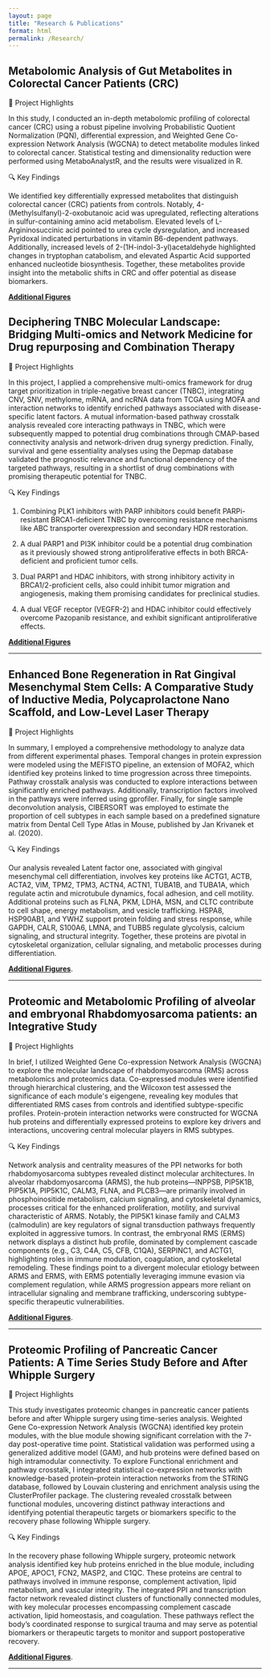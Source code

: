 ```yaml
---
layout: page
title: "Research & Publications"
format: html
permalink: /Research/
---
```



## Metabolomic Analysis of Gut Metabolites in Colorectal Cancer Patients (CRC)

🧬 Project Highlights

In this study, I conducted an in-depth metabolomic profiling of colorectal cancer (CRC) using a robust pipeline involving Probabilistic Quotient Normalization (PQN), differential expression, and Weighted Gene Co-expression Network Analysis (WGCNA) to detect metabolite modules linked to colorectal cancer. Statistical testing and dimensionality reduction were performed using MetaboAnalystR, and the results were visualized in R. 

🔍 Key Findings

 We identified key differentially expressed metabolites that distinguish colorectal cancer (CRC) patients from controls. Notably, 4-(Methylsulfanyl)-2-oxobutanoic acid was upregulated, reflecting alterations in sulfur-containing amino acid metabolism. Elevated levels of L-Argininosuccinic acid pointed to urea cycle dysregulation, and increased Pyridoxal indicated perturbations in vitamin B6-dependent pathways. Additionally, increased levels of 2-(1H-indol-3-yl)acetaldehyde highlighted changes in tryptophan catabolism, and elevated Aspartic Acid supported enhanced nucleotide biosynthesis. Together, these metabolites provide insight into the metabolic shifts in CRC and offer potential as disease biomarkers.

**[Additional Figures](figures_crc.html)** 



## Deciphering TNBC Molecular Landscape: Bridging Multi-omics and Network Medicine for Drug repurposing and Combination Therapy

🧬 Project Highlights

In this project, I applied a comprehensive multi-omics framework for drug target prioritization in triple-negative breast cancer (TNBC), integrating CNV, SNV, methylome, mRNA, and ncRNA data from TCGA using MOFA and interaction networks to identify enriched pathways associated with disease-specific latent factors. A mutual information-based pathway crosstalk analysis revealed core interacting pathways in TNBC, which were subsequently mapped to potential drug combinations through CMAP-based connectivity analysis and network-driven drug synergy prediction. Finally, survival and gene essentiality analyses using the Depmap database validated the prognostic relevance and functional dependency of the targeted pathways, resulting in a shortlist of drug combinations with promising therapeutic potential for TNBC.

🔍 Key Findings

1. Combining PLK1 inhibitors with PARP inhibitors could benefit PARPi-resistant BRCA1-deficient TNBC by overcoming resistance mechanisms like ABC transporter overexpression and secondary HDR restoration.

2. A dual PARP1 and PI3K inhibitor could be a potential drug combination as it previously showed strong antiproliferative effects in both BRCA-deficient and proficient tumor cells.

3. Dual PARP1 and HDAC inhibitors, with strong inhibitory activity in BRCA1/2-proficient cells, also could inhibit tumor migration and angiogenesis, making them promising candidates for preclinical studies.

4. A dual VEGF receptor (VEGFR-2) and HDAC inhibitor could effectively overcome Pazopanib resistance, and exhibit significant antiproliferative effects.

**[Additional Figures](figures_tnbc.html)** 

***

## Enhanced Bone Regeneration in Rat Gingival Mesenchymal Stem Cells: A Comparative Study of Inductive Media, Polycaprolactone Nano Scaffold, and Low-Level Laser Therapy

🧬 Project Highlights

 In summary, I employed a comprehensive methodology to analyze data from different experimental phases. Temporal changes in protein expression were modeled using the MEFISTO pipeline, an extension of MOFA2, which identified key proteins linked to time progression across three timepoints. Pathway crosstalk analysis was conducted to explore interactions between significantly enriched pathways. Additionally, transcription factors involved in the pathways were inferred using gprofiler. Finally, for single sample deconvolution analysis, CIBERSORT was employed to estimate the proportion of cell subtypes in each sample based on a predefined signature matrix from Dental Cell Type Atlas in Mouse, published by Jan Krivanek et al. (2020).

🔍 Key Findings

 Our analysis revealed Latent factor one, associated with gingival mesenchymal cell differentiation, involves key proteins like ACTG1, ACTB, ACTA2, VIM, TPM2, TPM3, ACTN4, ACTN1, TUBA1B, and TUBA1A, which regulate actin and microtubule dynamics, focal adhesion, and cell motility. Additional proteins such as FLNA, PKM, LDHA, MSN, and CLTC contribute to cell shape, energy metabolism, and vesicle trafficking. HSPA8, HSP90AB1, and YWHZ support protein folding and stress response, while GAPDH, CALR, S100A6, LMNA, and TUBB5 regulate glycolysis, calcium signaling, and structural integrity. Together, these proteins are pivotal in cytoskeletal organization, cellular signaling, and metabolic processes during differentiation.

**[Additional Figures](figures_gmsc.html)**.

***

## Proteomic and Metabolomic Profiling of alveolar and embryonal Rhabdomyosarcoma patients: an Integrative Study

🧬 Project Highlights

In brief, I utilized Weighted Gene Co-expression Network Analysis (WGCNA) to explore the molecular landscape of rhabdomyosarcoma (RMS) across metabolomics and proteomics data. Co-expressed modules were identified through hierarchical clustering, and the Wilcoxon test assessed the significance of each module's eigengene, revealing key modules that differentiated RMS cases from controls and identified subtype-specific profiles. Protein-protein interaction networks were constructed for WGCNA hub proteins and differentially expressed proteins to explore key drivers and interactions, uncovering central molecular players in RMS subtypes.

🔍 Key Findings

Network analysis and centrality measures of the PPI networks for both rhabdomyosarcoma subtypes revealed distinct molecular architectures. In alveolar rhabdomyosarcoma (ARMS), the hub proteins—INPPSB, PIP5K1B, PIP5K1A, PIP5K1C, CALM3, FLNA, and PLCB3—are primarily involved in phosphoinositide metabolism, calcium signaling, and cytoskeletal dynamics, processes critical for the enhanced proliferation, motility, and survival characteristic of ARMS. Notably, the PIP5K1 kinase family and CALM3 (calmodulin) are key regulators of signal transduction pathways frequently exploited in aggressive tumors. In contrast, the embryonal RMS (ERMS) network displays a distinct hub profile, dominated by complement cascade components (e.g., C3, C4A, C5, CFB, C1QA), SERPINC1, and ACTG1, highlighting roles in immune modulation, coagulation, and cytoskeletal remodeling. These findings point to a divergent molecular etiology between ARMS and ERMS, with ERMS potentially leveraging immune evasion via complement regulation, while ARMS progression appears more reliant on intracellular signaling and membrane trafficking, underscoring subtype-specific therapeutic vulnerabilities.

**[Additional Figures](figures_rhabdo.html)**.

***

## Proteomic Profiling of Pancreatic Cancer Patients: A Time Series Study Before and After Whipple Surgery

🧬 Project Highlights

This study investigates proteomic changes in pancreatic cancer patients before and after Whipple surgery using time-series analysis. Weighted Gene Co-expression Network Analysis (WGCNA) identified key protein modules, with the blue module showing significant correlation with the 7-day post-operative time point. Statistical validation was performed using a generalized additive model (GAM), and hub proteins were defined based on high intramodular connectivity. To explore Functional enrichment and pathway crosstalk, I integrated statistical co-expression networks with knowledge-based protein–protein interaction networks from the STRING database, followed by Louvain clustering and enrichment analysis using the ClusterProfiler package. The clustering revealed crosstalk between functional modules, uncovering distinct pathway interactions and identifying potential therapeutic targets or biomarkers specific to the recovery phase following Whipple surgery.

🔍 Key Findings

In the recovery phase following Whipple surgery, proteomic network analysis identified key hub proteins enriched in the blue module, including APOE, APOC1, FCN2, MASP2, and C1QC. These proteins are central to pathways involved in immune response, complement activation, lipid metabolism, and vascular integrity. The integrated PPI and transcription factor network revealed distinct clusters of functionally connected modules, with key molecular processes encompassing complement cascade activation, lipid homeostasis, and coagulation. These pathways reflect the body’s coordinated response to surgical trauma and may serve as potential biomarkers or therapeutic targets to monitor and support postoperative recovery.

**[Additional Figures](figures_pancreas.html)**.

***